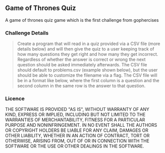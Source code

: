 ## Game of Thrones Quiz

A game of thrones quiz game which is the first challenge from gophercises

### Challenge Details

> Create a program that will read in a quiz provided via a CSV file (more details below) and will then give the quiz to a user keeping track of how many questions they get right and how many they get incorrect. Regardless of whether the answer is correct or wrong the next question should be asked immediately afterwards. The CSV file should default to problems.csv (example shown below), but the user should be able to customize the filename via a flag. The CSV file will be in a format like below, where the first column is a question and the second column in the same row is the answer to that question.

### Licence
THE SOFTWARE IS PROVIDED "AS IS", WITHOUT WARRANTY OF ANY KIND, EXPRESS OR IMPLIED, INCLUDING BUT NOT LIMITED TO THE WARRANTIES OF MERCHANTABILITY, FITNESS FOR A PARTICULAR PURPOSE AND NONINFRINGEMENT. IN NO EVENT SHALL THE AUTHORS OR COPYRIGHT HOLDERS BE LIABLE FOR ANY CLAIM, DAMAGES OR OTHER LIABILITY, WHETHER IN AN ACTION OF CONTRACT, TORT OR OTHERWISE, ARISING FROM, OUT OF OR IN CONNECTION WITH THE SOFTWARE OR THE USE OR OTHER DEALINGS IN THE SOFTWARE.